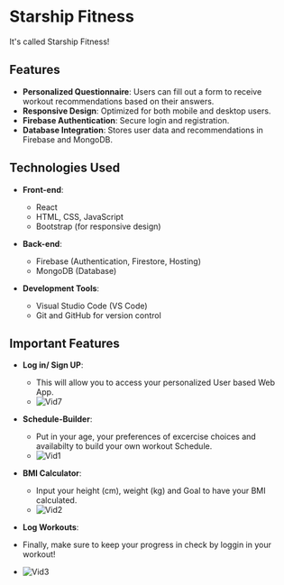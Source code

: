 # Starship Fitness

It's called Starship Fitness!

## Features

- **Personalized Questionnaire**: Users can fill out a form to receive workout recommendations based on their answers.
- **Responsive Design**: Optimized for both mobile and desktop users.
- **Firebase Authentication**: Secure login and registration.
- **Database Integration**: Stores user data and recommendations in Firebase and MongoDB.

## Technologies Used

- **Front-end**: 
  - React
  - HTML, CSS, JavaScript
  - Bootstrap (for responsive design)
  
- **Back-end**:
  - Firebase (Authentication, Firestore, Hosting)
  - MongoDB (Database)

- **Development Tools**:
  - Visual Studio Code (VS Code)
  - Git and GitHub for version control

## Important Features

- **Log in/ Sign UP**: 
  -  This will allow you to access your personalized User based Web App.
  -  ![Vid7](https://github.com/user-attachments/assets/b4578a39-16e0-437b-b6e1-1b496039b9d8)
  
- **Schedule-Builder**:
  - Put in your age, your preferences of excercise choices and availabilty to build your own workout Schedule.
  - ![Vid1](https://github.com/user-attachments/assets/935ad262-36c1-4659-ad71-2d94693d5e4b)


- **BMI Calculator**:
  - Input your height (cm), weight (kg) and Goal to have your BMI calculated.
  - ![Vid2](https://github.com/user-attachments/assets/581a2038-4695-47e7-9578-9d0172c4b06d)


 - **Log Workouts**:
  - Finally, make sure to keep your progress in check by loggin in your workout!
  -  ![Vid3](https://github.com/user-attachments/assets/87621342-e5e6-489a-9cd1-b59127b5e38f)







